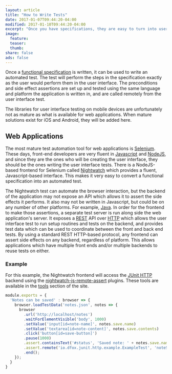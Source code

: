 ```yaml
---
layout: article
title: "How to Write Tests"
date: 2017-01-07T09:44:20-04:00
modified: 2017-01-10T09:44:20-04:00
excerpt: "Once you have specifications, they are easy to turn into user inteface tests"
image:
  feature:
  teaser:
  thumb:
share: false
ads: false
---
```


Once a [functional specification](/specifications/) is written, it can
be used to write an automated test. The test will perform the steps in
the specification exactly as the user would perform them in the user
interface. The preconditions and side effect assertions are set up and
tested using the same language and platform the application is written
in, and are called remotely from the user interface test.

The libraries for user interface testing on mobile devices are
unfortunately not as mature as what is available for web
applications. When mature solutions exist for iOS and Android, they
will be added here.

## Web Applications

The most mature test automation tool for web applications is
[Selenium](http://docs.seleniumhq.org). These days, front-end
developers are very fluent in
[Javascript](https://developer.mozilla.org/en-US/docs/Web/JavaScript)
and [NodeJS](https://nodejs.org), and since they are the ones who will
be creating the user interface, they should be the ones writing the
user interface tests. There is a NodeJS-based frontend for Selenium
called [Nightwatch](http://nightwatchjs.org) which provides a fluent,
Javascript-based interface. This makes it very easy to convert a
functional specification into an automated test.

The Nightwatch test can automate the browser interaction, but the
backend of the application may not expose an API which allows it to
assert the side effects it performs. It also may not be written in
Javascript, but could be on any number of other platforms. For
example, [Java](https://java.com). In order for the frontend to make
those assertions, a separate test server is run along side the web
application's server. It exposes a
[REST](https://en.wikipedia.org/wiki/Representational_state_transfer)
API over
[HTTP](https://en.wikipedia.org/wiki/Hypertext_Transfer_Protocol)
which allows the user interface test to run setup routines and tests
on the backend, and provides test data which can be used to coordinate
between the front and back end tests. By using a standard REST
HTTP-based protocol, any frontend can assert side effects on any
backend, regardless of platform. This allows applications which have
multiple front ends and/or multiple backends to reuse tests on either.

### Example

For this example, the Nightwatch frontend will access the
[JUnit HTTP](https://github.com/dfox/junit-http) backend using the
[nightwatch-js-remote-assert](https://github.com/dfox/nightwatch-js-remote-assert)
plugins. These tools are available in the [tools](/tools/) section of
the site.

```javascript
module.exports = {
  'Notes can be saved' : browser => {
    browser.loadTestData('notes.json', notes => {
      browser
        .url('http://localhost/notes')
        .waitForElementVisible('body', 1000)
        .setValue('input[id=note-name]', notes.save.name)
        .setValue('textarea[id=note-content]', notes.save.contents)
        .click('button[id=save-button]')
        .pause(1000)
        .assert.containsText('#status', 'Saved note: ' + notes.save.name)
        .assert.remote('io.dfox.junit.http.example.ExampleTest', 'noteSaved')
        .end();
    });
  }
}
```
